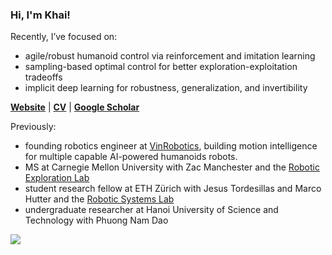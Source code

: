 ### Hi, I'm Khai!

Recently, I’ve focused on:
- agile/robust humanoid control via reinforcement and imitation learning
- sampling-based optimal control for better exploration-exploitation tradeoffs
- implicit deep learning for robustness, generalization, and invertibility

[**Website**](https://xkhainguyen.github.io/) | [**CV**](https://drive.google.com/file/d/1h6jF4Dgg-vmGOYAiaJvk4r16yz5SKjoz/view?usp=sharing) | [**Google Scholar**](https://scholar.google.com/citations?user=ex03GKkAAAAJ&hl=en)

Previously:
- founding robotics engineer at [VinRobotics](), building motion intelligence for multiple capable AI-powered humanoids robots.
- MS at Carnegie Mellon University with Zac Manchester and the [Robotic Exploration Lab](https://roboticexplorationlab.org/)
- student research fellow at ETH Zürich with Jesus Tordesillas and Marco Hutter and the [Robotic Systems Lab](https://rsl.ethz.ch/)
- undergraduate researcher at Hanoi University of Science and Technology with Phuong Nam Dao

<img src="https://github-readme-stats-sigma-five.vercel.app/api?username=xkhainguyen&show_icons=true&count_private=true&include_all_commits=true&hide_title=true&hide_border=true&theme=default"/>

